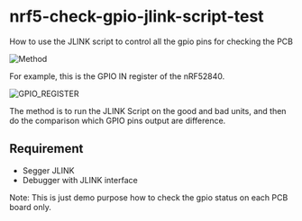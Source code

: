 # nrf5-check-gpio-jlink-script-test

How to use the JLINK script to control all the gpio pins for checking the PCB

![Method](https://github.com/jimmywong2003/nrf5-check-gpio-jlink-script-test/blob/master/picture/how_to_test_gpio_nrf52832.png)

For example, this is the GPIO IN register of the nRF52840.

![GPIO_REGISTER](https://github.com/jimmywong2003/nrf5-check-gpio-jlink-script-test/blob/master/picture/52840_gpio_in_register.png)

The method is to run the JLINK Script on the good and bad units, and then do the comparison which GPIO pins output are difference.

## Requirement 

* Segger JLINK 
* Debugger with JLINK interface

Note: This is just demo purpose how to check the gpio status on each PCB board only.

